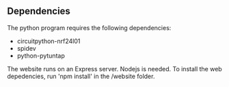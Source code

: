 ## Dependencies

The python program requires the following dependencies:
* circuitpython-nrf24l01
* spidev
* python-pytuntap

The website runs on an Express server. Nodejs is needed. To install the web depedencies, run 'npm install' in the /website folder. 